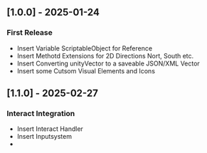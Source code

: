 ## [1.0.0] - 2025-01-24
### First Release
- Insert Variable ScriptableObject for Reference
- Insert Methotd Extensions for 2D Directions Nort, South etc.
- Insert Converting unityVector to a saveable JSON/XML Vector
- Insert some Cutsom Visual Elements and Icons


## [1.1.0] - 2025-02-27
### Interact Integration
- Insert Interact Handler
- Insert Inputsystem
- 